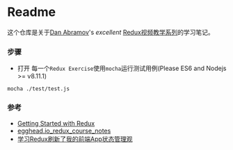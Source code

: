 # Readme

这个仓库是关于[Dan Abramov](https://github.com/gaearon)'s _excellent_ [Redux视频教学系列](https://egghead.io/lessons/javascript-redux-the-single-immutable-state-tree)的学习笔记。

### 步骤

* 打开 每一个`Redux Exercise`使用`mocha`运行测试用例(Please ES6 and Nodejs >= v8.11.1)
```
mocha ./test/test.js
```

### 参考

* [Getting Started with Redux](https://egghead.io/courses/getting-started-with-redux)
* [egghead.io_redux_course_notes](https://github.com/tayiorbeii/egghead.io_redux_course_notes)
* [学习Redux刷新了我的前端App状态管理观](https://www.jianshu.com/p/94d8f8a36ab0)

